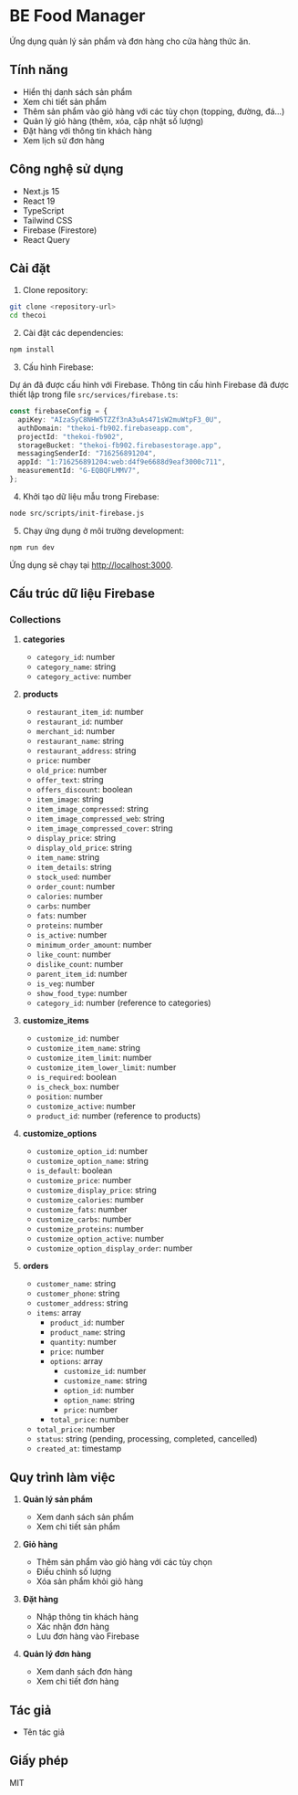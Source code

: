 # BE Food Manager

Ứng dụng quản lý sản phẩm và đơn hàng cho cửa hàng thức ăn.

## Tính năng

- Hiển thị danh sách sản phẩm
- Xem chi tiết sản phẩm
- Thêm sản phẩm vào giỏ hàng với các tùy chọn (topping, đường, đá...)
- Quản lý giỏ hàng (thêm, xóa, cập nhật số lượng)
- Đặt hàng với thông tin khách hàng
- Xem lịch sử đơn hàng

## Công nghệ sử dụng

- Next.js 15
- React 19
- TypeScript
- Tailwind CSS
- Firebase (Firestore)
- React Query

## Cài đặt

1. Clone repository:

```bash
git clone <repository-url>
cd thecoi
```

2. Cài đặt các dependencies:

```bash
npm install
```

3. Cấu hình Firebase:

Dự án đã được cấu hình với Firebase. Thông tin cấu hình Firebase đã được thiết lập trong file `src/services/firebase.ts`:

```typescript
const firebaseConfig = {
  apiKey: "AIzaSyC8NHW5TZZf3nA3uAs471sW2muWtpF3_0U",
  authDomain: "thekoi-fb902.firebaseapp.com",
  projectId: "thekoi-fb902",
  storageBucket: "thekoi-fb902.firebasestorage.app",
  messagingSenderId: "716256891204",
  appId: "1:716256891204:web:d4f9e6688d9eaf3000c711",
  measurementId: "G-EQBQFLMMV7",
};
```

4. Khởi tạo dữ liệu mẫu trong Firebase:

```bash
node src/scripts/init-firebase.js
```

5. Chạy ứng dụng ở môi trường development:

```bash
npm run dev
```

Ứng dụng sẽ chạy tại [http://localhost:3000](http://localhost:3000).

## Cấu trúc dữ liệu Firebase

### Collections

1. **categories**

   - `category_id`: number
   - `category_name`: string
   - `category_active`: number

2. **products**

   - `restaurant_item_id`: number
   - `restaurant_id`: number
   - `merchant_id`: number
   - `restaurant_name`: string
   - `restaurant_address`: string
   - `price`: number
   - `old_price`: number
   - `offer_text`: string
   - `offers_discount`: boolean
   - `item_image`: string
   - `item_image_compressed`: string
   - `item_image_compressed_web`: string
   - `item_image_compressed_cover`: string
   - `display_price`: string
   - `display_old_price`: string
   - `item_name`: string
   - `item_details`: string
   - `stock_used`: number
   - `order_count`: number
   - `calories`: number
   - `carbs`: number
   - `fats`: number
   - `proteins`: number
   - `is_active`: number
   - `minimum_order_amount`: number
   - `like_count`: number
   - `dislike_count`: number
   - `parent_item_id`: number
   - `is_veg`: number
   - `show_food_type`: number
   - `category_id`: number (reference to categories)

3. **customize_items**

   - `customize_id`: number
   - `customize_item_name`: string
   - `customize_item_limit`: number
   - `customize_item_lower_limit`: number
   - `is_required`: boolean
   - `is_check_box`: number
   - `position`: number
   - `customize_active`: number
   - `product_id`: number (reference to products)

4. **customize_options**

   - `customize_option_id`: number
   - `customize_option_name`: string
   - `is_default`: boolean
   - `customize_price`: number
   - `customize_display_price`: string
   - `customize_calories`: number
   - `customize_fats`: number
   - `customize_carbs`: number
   - `customize_proteins`: number
   - `customize_option_active`: number
   - `customize_option_display_order`: number

5. **orders**
   - `customer_name`: string
   - `customer_phone`: string
   - `customer_address`: string
   - `items`: array
     - `product_id`: number
     - `product_name`: string
     - `quantity`: number
     - `price`: number
     - `options`: array
       - `customize_id`: number
       - `customize_name`: string
       - `option_id`: number
       - `option_name`: string
       - `price`: number
     - `total_price`: number
   - `total_price`: number
   - `status`: string (pending, processing, completed, cancelled)
   - `created_at`: timestamp

## Quy trình làm việc

1. **Quản lý sản phẩm**

   - Xem danh sách sản phẩm
   - Xem chi tiết sản phẩm

2. **Giỏ hàng**

   - Thêm sản phẩm vào giỏ hàng với các tùy chọn
   - Điều chỉnh số lượng
   - Xóa sản phẩm khỏi giỏ hàng

3. **Đặt hàng**

   - Nhập thông tin khách hàng
   - Xác nhận đơn hàng
   - Lưu đơn hàng vào Firebase

4. **Quản lý đơn hàng**
   - Xem danh sách đơn hàng
   - Xem chi tiết đơn hàng

## Tác giả

- Tên tác giả

## Giấy phép

MIT
